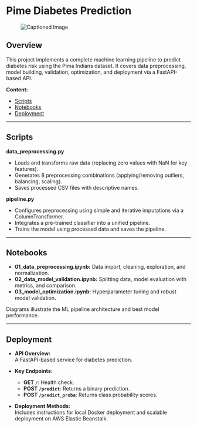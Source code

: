 # Pime Diabetes Prediction


<figure>
    <img src="https://github.com/user-attachments/assets/d3f34bb6-e325-4c6a-beb2-6cfe27bb1246" alt="Captioned Image">
</figure>



## Overview

This project implements a complete machine learning pipeline to predict diabetes risk using the Pima Indians dataset. It covers data preprocessing, model building, validation, optimization, and deployment via a FastAPI-based API.

**Content:**
- [Scripts](#scripts)
- [Notebooks](#notebooks)
- [Deployment](#deployment)

---

## Scripts

**data_preprocessing.py**  
- Loads and transforms raw data (replacing zero values with NaN for key features).  
- Generates 8 preprocessing combinations (applying/removing outliers, balancing, scaling).  
- Saves processed CSV files with descriptive names.

**pipeline.py**  
- Configures preprocessing using simple and iterative imputations via a ColumnTransformer.  
- Integrates a pre-trained classifier into a unified pipeline.  
- Trains the model using processed data and saves the pipeline.

---

## Notebooks

- **01_data_preprocessing.ipynb:** Data import, cleaning, exploration, and normalization.
- **02_data_model_validation.ipynb:** Splitting data, model evaluation with metrics, and comparison.
- **03_model_optimization.ipynb:** Hyperparameter tuning and robust model validation.

Diagrams illustrate the ML pipeline architecture and best model performance.

---

## Deployment

- **API Overview:**  
  A FastAPI-based service for diabetes prediction.
  
- **Key Endpoints:**  
  - **GET `/`**: Health check.  
  - **POST `/predict`**: Returns a binary prediction.  
  - **POST `/predict_proba`**: Returns class probability scores.
  
- **Deployment Methods:**  
  Includes instructions for local Docker deployment and scalable deployment on AWS Elastic Beanstalk.

